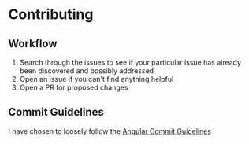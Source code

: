 # Contributing

## Workflow

1. Search through the issues to see if your particular issue has already been discovered and possibly addressed
2. Open an issue if you can't find anything helpful
3. Open a PR for proposed changes

## Commit Guidelines

I have chosen to loosely follow the [Angular Commit Guidelines](https://github.com/angular/angular.js/blob/master/CONTRIBUTING.md#commit)

